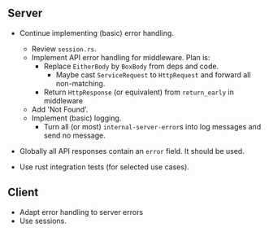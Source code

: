 ## Server
- Continue implementing (basic) error handling.
  - Review `session.rs`.
  - Implement API error handling for middleware. Plan is:
    - Replace `EitherBody` by `BoxBody` from deps and code.
      - Maybe cast `ServiceRequest` to `HttpRequest` and forward all non-matching.
    - Return `HttpResponse` (or equivalent) from `return_early` in middleware
  - Add 'Not Found'.
  - Implement (basic) logging.
    - Turn all (or most) `internal-server-error`s into log messages and send no message.

- Globally all API responses contain an `error` field. It should be used.

- Use rust integration tests (for selected use cases).

## Client
- Adapt error handling to server errors
- Use sessions.